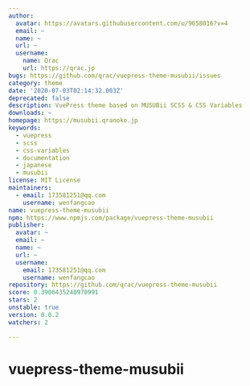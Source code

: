 ```yaml
---
author:
  avatar: https://avatars.githubusercontent.com/u/9658016?v=4
  email: ~
  name: ~
  url: ~
  username:
    name: Qrac
    url: https://qrac.jp
bugs: https://github.com/qrac/vuepress-theme-musubii/issues
category: theme
date: '2020-07-03T02:14:32.003Z'
deprecated: false
description: VuePress theme based on MUSUBii SCSS & CSS Variables
downloads: ~
homepage: https://musubii.qranoko.jp
keywords:
  - vuepress
  - scss
  - css-variables
  - documentation
  - japanese
  - musubii
license: MIT License
maintainers:
  - email: 173581251@qq.com
    username: wenfangcao
name: vuepress-theme-musubii
npm: https://www.npmjs.com/package/vuepress-theme-musubii
publisher:
  avatar: ~
  email: ~
  name: ~
  url: ~
  username:
    email: 173581251@qq.com
    username: wenfangcao
repository: https://github.com/qrac/vuepress-theme-musubii
score: 0.3906435240970991
stars: 2
unstable: true
version: 0.0.2
watchers: 2

---
```


# vuepress-theme-musubii